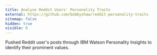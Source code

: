 ```yaml
---
title: Analyse Reddit Users' Personality Traits
external: https://github.com/bobbyshaw/reddit-personality-traits
sitemap: false
hidden: true
visible: 0
---
```

Pushed Reddit user's posts through IBM Watson Personality Insights to identify their prominent values.
